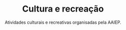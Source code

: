 ---
title: Cultura e recreação
subtitle: Atividades culturais e recreativas organisadas pela AAIEP.
---